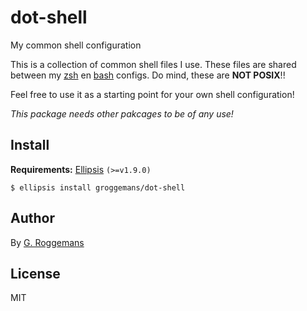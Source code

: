 # dot-shell
My common shell configuration

This is a collection of common shell files I use. These files are shared
between my [zsh][dot-zsh] en [bash][dot-bash] configs. Do mind, these are **NOT POSIX**!!

Feel free to use it as a starting point for your own shell configuration!

*This package needs other pakcages to be of any use!*

## Install
**Requirements:** [Ellipsis][ellipsis] `(>=v1.9.0)`

``` shell
$ ellipsis install groggemans/dot-shell
```

## Author
By [G. Roggemans][groggemans]

## License
MIT

[Ellipsis]:             https://github.com/ellipsis/ellipsis
[groggemans]:           https://github.com/groggemans

[dot-zsh]:              https://github.com/groggemans/dot-zsh
[dot-bash]:             https://github.com/groggemans/dot-bash
